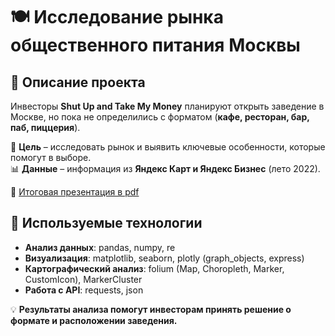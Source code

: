 # 🍽 Исследование рынка общественного питания Москвы  

## 📝 Описание проекта  
Инвесторы **Shut Up and Take My Money** планируют открыть заведение в Москве, но пока не определились с форматом (**кафе, ресторан, бар, паб, пиццерия**).  

📌 **Цель** – исследовать рынок и выявить ключевые особенности, которые помогут в выборе.  
📊 **Данные** – информация из **Яндекс Карт и Яндекс Бизнес** (лето 2022).  


🔗 [Итоговая презентация в pdf](https://disk.yandex.ru/i/PtVkcRensKxvVA) 


## 🔧 Используемые технологии  
- **Анализ данных**: pandas, numpy, re  
- **Визуализация**: matplotlib, seaborn, plotly (graph_objects, express)  
- **Картографический анализ**: folium (Map, Choropleth, Marker, CustomIcon), MarkerCluster  
- **Работа с API**: requests, json  

💡 **Результаты анализа помогут инвесторам принять решение о формате и расположении заведения.**
